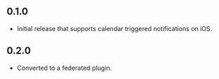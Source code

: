 ## 0.1.0

* Initial release that supports calendar triggered notifications on iOS.

## 0.2.0

* Converted to a federated plugin.
